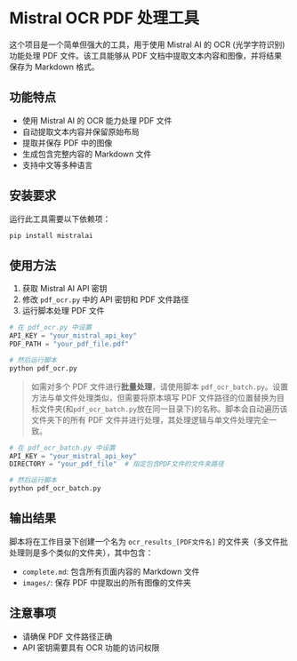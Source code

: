 # Mistral OCR PDF 处理工具

这个项目是一个简单但强大的工具，用于使用 Mistral AI 的 OCR (光学字符识别) 功能处理 PDF 文件。该工具能够从 PDF 文档中提取文本内容和图像，并将结果保存为 Markdown 格式。

## 功能特点

- 使用 Mistral AI 的 OCR 能力处理 PDF 文件
- 自动提取文本内容并保留原始布局
- 提取并保存 PDF 中的图像
- 生成包含完整内容的 Markdown 文件
- 支持中文等多种语言

## 安装要求

运行此工具需要以下依赖项：

```bash
pip install mistralai
```

## 使用方法

1. 获取 Mistral AI API 密钥
2. 修改 `pdf_ocr.py` 中的 API 密钥和 PDF 文件路径
3. 运行脚本处理 PDF 文件

```python
# 在 pdf_ocr.py 中设置
API_KEY = "your_mistral_api_key"
PDF_PATH = "your_pdf_file.pdf"

# 然后运行脚本
python pdf_ocr.py
```

> 如需对多个 PDF 文件进行**批量处理**，请使用脚本 `pdf_ocr_batch.py`。设置方法与单文件处理类似，但需要将原本填写 PDF 文件路径的位置替换为目标文件夹(和`pdf_ocr_batch.py`放在同一目录下)的名称。脚本会自动遍历该文件夹下的所有 PDF 文件并进行处理，其处理逻辑与单文件处理完全一致。

```python
# 在 pdf_ocr_batch.py 中设置
API_KEY = "your_mistral_api_key"
DIRECTORY = "your_pdf_file"  # 指定包含PDF文件的文件夹路径

# 然后运行脚本
python pdf_ocr_batch.py
```

## 输出结果

脚本将在工作目录下创建一个名为 `ocr_results_[PDF文件名]` 的文件夹（多文件批处理则是多个类似的文件夹），其中包含：

- `complete.md`: 包含所有页面内容的 Markdown 文件
- `images/`: 保存 PDF 中提取出的所有图像的文件夹

## 注意事项

- 请确保 PDF 文件路径正确
- API 密钥需要具有 OCR 功能的访问权限
